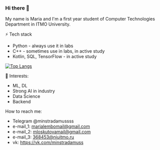 ### Hi there 👋
My name is Maria and I'm a first year student of Computer Technologies Department in ITMO University.

⚡ Tech stack
* Python - always use it in labs
* C++ - sometimes use in labs, in active study
* Kotlin, SQL, TensorFlow - in active study


[![Top Langs](https://github-readme-stats.vercel.app/api/top-langs/?username=minstradamuss&layout=compact&theme=vision-friendly-dark)](https://github.com/anuraghazra/github-readme-stats)

🌱 Interests:
- ML, DL
- Strong AI in industry
- Data Science
- Backend

How to reach me: 
* Telegram @minstradamussss
* e-mail_1: marialembomail@gmail.com
* e-mail_2: mloskutovamail@gmail.com
* e-mail_3: 368453@niuitmo.ru
* vk: https://vk.com/minstradamuss

